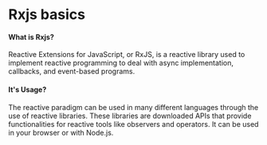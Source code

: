 # Rxjs basics

#### What is Rxjs?
Reactive Extensions for JavaScript, or RxJS, is a reactive library used to implement reactive programming to deal with async implementation, callbacks, and event-based programs.

#### It's Usage?
The reactive paradigm can be used in many different languages through the use of reactive libraries. These libraries are downloaded APIs that provide functionalities for reactive tools like observers and operators. It can be used in your browser or with Node.js.
